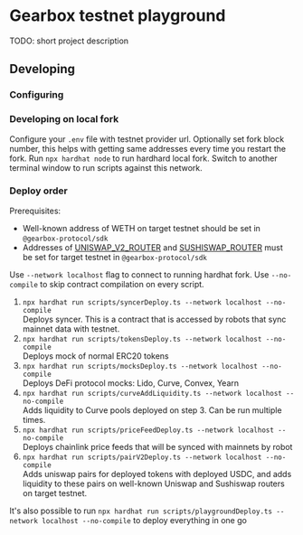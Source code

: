 # Gearbox testnet playground

TODO: short project description

## Developing

### Configuring

### Developing on local fork

Configure your `.env` file with testnet provider url. Optionally set fork block number, this helps with getting same addresses every time you restart the fork.
Run `npx hardhat node` to run hardhard local fork. Switch to another terminal window to run scripts against this network.

### Deploy order

Prerequisites:

- Well-known address of WETH on target testnet should be set in `@gearbox-protocol/sdk`
- Addresses of [UNISWAP_V2_ROUTER](https://docs.uniswap.org/protocol/V2/reference/smart-contracts/router-02) and [SUSHISWAP_ROUTER](https://dev.sushi.com/docs/Developers/Deployment%20Addresses#testnets-goerli--kovan--rinkeby--ropsten) must be set for target testnet in `@gearbox-protocol/sdk`

Use `--network localhost` flag to connect to running hardhat fork. Use `--no-compile` to skip contract compilation on every script.

1. `npx hardhat run scripts/syncerDeploy.ts --network localhost --no-compile`  
   Deploys syncer. This is a contract that is accessed by robots that sync mainnet data with testnet.
2. `npx hardhat run scripts/tokensDeploy.ts --network localhost --no-compile`  
   Deploys mock of normal ERC20 tokens
3. `npx hardhat run scripts/mocksDeploy.ts --network localhost --no-compile`  
   Deploys DeFi protocol mocks: Lido, Curve, Convex, Yearn
4. `npx hardhat run scripts/curveAddLiquidity.ts --network localhost --no-compile`  
   Adds liquidity to Curve pools deployed on step 3. Can be run multiple times.
5. `npx hardhat run scripts/priceFeedDeploy.ts --network localhost --no-compile`  
   Deploys chainlink price feeds that will be synced with mainnets by robot
6. `npx hardhat run scripts/pairV2Deploy.ts --network localhost --no-compile`  
   Adds uniswap pairs for deployed tokens with deployed USDC, and adds liquidity to these pairs on well-known Uniswap and Sushiswap routers on target testnet.

It's also possible to run `npx hardhat run scripts/playgroundDeploy.ts --network localhost --no-compile` to deploy everything in one go
